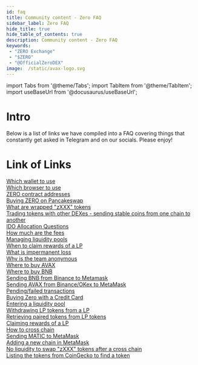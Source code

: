 ```yaml
---
id: faq
title: Community content - Zero FAQ
sidebar_label: Zero FAQ
hide_title: true
hide_table_of_contents: true
description: Community content - Zero FAQ
keywords:
 - "ZERO Exchange"
 - "$ZERO"
 - "@OfficialZeroDEX"
image:  /static/avax-logo.svg
---
```


import Tabs from '@theme/Tabs';
import TabItem from '@theme/TabItem';
import useBaseUrl from '@docusaurus/useBaseUrl';

# Intro
Below is a list of links we have compiled into a FAQ covering things that constantly get asked in Telegram and on our socials. Please enjoy!

# Link of Links

[Which wallet to use](faq/faq001.md)  
[Which browser to use](faq/faq002.md)  
[ZERO contract addresses](faq/faq003.md)  
[Buying ZERO on Pancakeswap](faq/faq004.md)  
[What are wrapped "zXXX" tokens](faq/faq005.md)  
[Trading tokens with other DEXes - sending stable coins from one chain to another](faq/faq006.md)  
[IDO Allocation Questions](faq/faq007.md)  
[How much are the fees](faq/faq008.md)  
[Managing liquidity pools](faq/faq009.md)  
[When to claim rewards of a LP](faq/faq010.md)  
[What is impermanent loss](faq/faq011.md)  
[Why is the team anonymous](faq/faq012.md)  
[Where to buy AVAX](faq/faq013.md)  
[Where to buy BNB](faq/faq014.md)  
[Sending BNB from Binance to Metamask](faq/faq015.md)  
[Sending AVAX from Binance/OKex to MetaMask](faq/faq016.md)  
[Pending/failed transactions](faq/faq017.md)  
[Buying Zero with a Credit Card](faq/faq018.md)  
[Entering a liquidity pool](faq/faq019.md)  
[Withdrawing LP tokens from a LP](faq/faq020.md)  
[Retrieving paired tokens from LP tokens](faq/faq021.md)  
[Claiming rewards of a LP](faq/faq022.md)  
[How to cross chain](faq/faq023.md)  
[Sending MATIC to MetaMask](faq/faq024.md)  
[Adding a new chain in MetaMask](faq/faq025.md)  
[No liquidity to swap "zXXX" tokens after a cross chain](faq/faq026.md)  
[Listing the tokens from CoinGecko to find a token](faq/faq027.md)  
